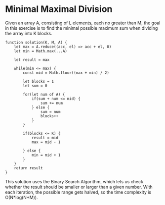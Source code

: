 # Minimal Maximal Division

Given an array A, consisting of L elements, each no greater than M, the goal in this exercise is to find the minimal possible maximum sum when dividing the array into K blocks.

```
function solution(K, M, A) {
    let max = A.reduce((acc, el) => acc + el, 0)
    let min = Math.max(...A)

    let result = max

    while(min <= max) {
        const mid = Math.floor((max + min) / 2)

        let blocks = 1
        let sum = 0

        for(let num of A) {
            if(sum + num <= mid) {
                sum += num
            } else {
                sum = num
                blocks++
            }
        }

        if(blocks <= K) {
            result = mid
            max = mid - 1

        } else {
            min = mid + 1
        }
    }
    return result
}
```

This solution uses the Binary Search Algorithm, which lets us check whether the result should be smaller or larger than a given number.
With each iteration, the possible range gets halved, so the time complexity is O(N*log(N+M)).
